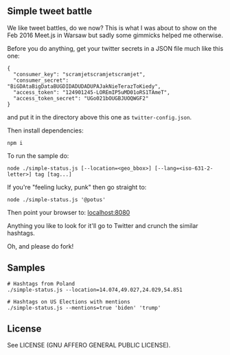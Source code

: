 Simple tweet battle
---------------------

We like tweet battles, do we now? This is what I was about to show on the Feb 2016 Meet.js in Warsaw but sadly some
gimmicks helped me otherwise.

Before you do anything, get your twitter secrets in a JSON file much like this one:

    {
      "consumer_key": "scramjetscramjetscramjet",
      "consumer_secret": "BiGDAtaBigDataBUGDIDADUDADUPAJakNieTerazToKiedy",
      "access_token": "124901245-LOREmIP5uMD01oRS1TAmeT",
      "access_token_secret": "UGo021bOUGBJUOQWGF2"
    }

and put it in the directory above this one as `twitter-config.json`.

Then install dependencies:

    npm i

To run the sample do:

    node ./simple-status.js [--location=<geo_bbox>] [--lang=<iso-631-2-letter>] tag [tag...]

If you're "feeling lucky, punk" then go straight to:

    node ./simple-status.js '@potus'

Then point your browser to: [localhost:8080](http://localhost:8080)

Anything you like to look for it'll go to Twitter and crunch the similar hashtags.

Oh, and please do fork!

Samples
---------

```
# Hashtags from Poland
./simple-status.js --location=14.074,49.027,24.029,54.851

# Hashtags on US Elections with mentions
./simple-status.js --mentions=true 'biden' 'trump'
```

License
--------

See LICENSE (GNU AFFERO GENERAL PUBLIC LICENSE).
